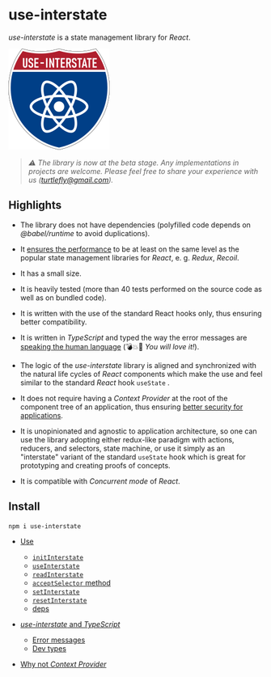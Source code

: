 # use-interstate

*use-interstate* is a state management library for *React*.

![use-interstate](use-interstate.png)

> *:warning: The library is now at the beta stage. Any implementations in projects are welcome.
> Please feel free to share your experience with us
> ([turtlefly@gmail.com](mailto:turtlefly@gmail.com)).*

## Highlights

* The library does not have dependencies (polyfilled code depends on *@babel/runtime* to avoid
  duplications).

* It [ensures the
  performance](https://github.com/turtleflyer/compare-react-state-management-solutions) to be at
  least on the same level as the popular state management libraries for *React*, e. g. *Redux*, 
  *Recoil*.

* It has a small size.

* It is heavily tested (more than 40 tests performed on the source code as well as on bundled code).

* It is written with the use of the standard React hooks only, thus ensuring better compatibility.

* It is written in *TypeScript* and typed the way the error messages are [speaking the human
  language](docs/UseWithTypeScript.md#error-messages) (💣💥🙈 *You will love it!*).

* The logic of the *use-interstate* library is aligned and synchronized with the natural life cycles
  of *React* components which make the use and feel similar to the standard *React* hook `useState`
  .

* It does not require having a *Context Provider* at the root of the component tree of an
  application, thus ensuring [better security for
  applications](docs/SecurityNotes.md#why-not-context-provider).

* It is unopinionated and agnostic to application architecture, so one can use the library adopting
  either redux-like paradigm with actions, reducers, and selectors, state machine, or use it simply
  as an "interstate" variant of the standard `useState` hook which is great for prototyping and
  creating proofs of concepts.

* It is compatible with *Concurrent mode* of *React*.

## Install

```bash
npm i use-interstate
```

* [Use](docs/Use.md)
  + [`initInterstate`](docs/Use.md#initinterstate)
  + [`useInterstate`](docs/Use.md#useinterstate)
  + [`readInterstate`](docs/Use.md#readinterstate)
  + [`acceptSelector` method](docs/Use.md#acceptselector-method)
  + [`setInterstate`](docs/Use.md#setinterstate)
  + [`resetInterstate`](docs/Use.md#resetinterstate)
  + [deps](docs/Use.md#deps)

* [*use-interstate* and *TypeScript*](docs/UseWithTypeScript.md#use-interstate-and-typescript)
  + [Error messages](docs/UseWithTypeScript.md#error-messages)
  + [Dev types](docs/UseWithTypeScript.md#dev-types)
* [Why not *Context Provider*](docs/SecurityNotes.md#why-not-context-provider)
